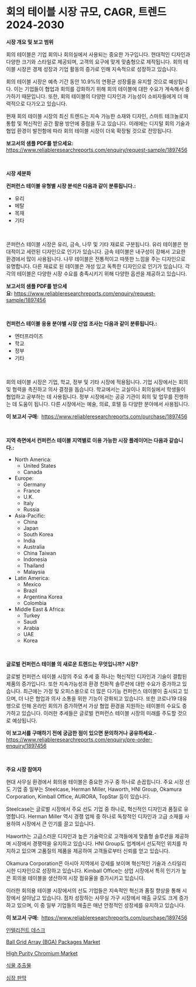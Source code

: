 <p><h1>회의 테이블 시장 규모, CAGR, 트렌드 2024-2030</h1></p><p><strong>시장 개요 및 보고 범위</strong></p>
<p><p>회의 테이블은 기업 회의나 회의실에서 사용되는 중요한 가구입니다. 현대적인 디자인과 다양한 크기와 스타일로 제공되며, 고객의 요구에 맞게 맞춤형으로 제작됩니다. 회의 테이블 시장은 경제 성장과 기업 활동의 증가로 인해 지속적으로 성장하고 있습니다.</p><p>회의 테이블 시장은 예측 기간 동안 10.9%의 연평균 성장률을 유지할 것으로 예상됩니다. 이는 기업들이 협업과 회의를 강화하기 위해 회의 테이블에 대한 수요가 계속해서 증가하기 때문입니다. 또한, 회의 테이블의 다양한 디자인과 기능성이 소비자들에게 더 매력적으로 다가오고 있습니다.</p><p>현재 회의 테이블 시장의 최신 트렌드는 지속 가능한 소재와 디자인, 스마트 테크놀로지 통합 및 혁신적인 공간 활용 방안에 중점을 두고 있습니다. 미래에는 디지털 회의 기술과 협업 환경이 발전함에 따라 회의 테이블 시장이 더욱 확장될 것으로 전망됩니다.</p></p>
<p><strong>보고서의 샘플 PDF를 받으세요:</strong> <a href="https://www.reliableresearchreports.com/enquiry/request-sample/1897456">https://www.reliableresearchreports.com/enquiry/request-sample/1897456</a></p>
<p>&nbsp;</p>
<p><strong>시장 세분화</strong></p>
<p><strong>컨퍼런스 테이블 유형별 시장 분석은 다음과 같이 분류됩니다.:</strong></p>
<p><ul><li>유리</li><li>메탈</li><li>목재</li><li>기타</li></ul></p>
<p>&nbsp;</p>
<p><p>콘퍼런스 테이블 시장은 유리, 금속, 나무 및 기타 재료로 구분됩니다. 유리 테이블은 현대적이고 세련된 디자인으로 인기가 있습니다. 금속 테이블은 내구성이 강해서 고요한 환경에서 많이 사용됩니다. 나무 테이블은 전통적이고 따뜻한 느낌을 주는 디자인으로 유명합니다. 다른 재료로 된 테이블은 개성 있고 독특한 디자인으로 인기가 있습니다. 각각의 테이블은 다양한 시장 수요를 충족시키기 위해 다양한 옵션을 제공하고 있습니다.</p></p>
<p><strong>보고서의 샘플 PDF를 받으세요:</strong>&nbsp;<a href="https://www.reliableresearchreports.com/enquiry/request-sample/1897456">https://www.reliableresearchreports.com/enquiry/request-sample/1897456</a></p>
<p>&nbsp;</p>
<p><strong> 컨퍼런스 테이블 응용 분야별 시장 산업 조사는 다음과 같이 분류됩니다.:</strong></p>
<p><ul><li>엔터프라이즈</li><li>학교</li><li>정부</li><li>기타</li></ul></p>
<p>&nbsp;</p>
<p><p>회의 테이블 시장은 기업, 학교, 정부 및 기타 시장에 적용됩니다. 기업 시장에서는 회의 및 협력을 촉진하고 의사 결정을 돕습니다. 학교에서는 교실이나 회의실에서 학생들이 협업하고 공부하는 데 사용됩니다. 정부 시장에서는 공공 기관이 회의 및 업무를 진행하는 데 도움이 됩니다. 다른 시장에서는 예술, 의료, 호텔 등 다양한 분야에서 사용됩니다.</p></p>
<p><strong>이 보고서 구매:</strong>&nbsp; <a href="https://www.reliableresearchreports.com/purchase/1897456">https://www.reliableresearchreports.com/purchase/1897456</a></p>
<p>&nbsp;</p>
<p><strong>지역 측면에서 컨퍼런스 테이블 지역별로 이용 가능한 시장 플레이어는 다음과 같습니다.:</strong></p>
<p><ul>
    <li>
        North America:
        <ul>
            <li>United States</li>
            <li>Canada</li>
        </ul>
    </li>
    <li>
        Europe:
        <ul>
            <li>Germany</li>
            <li>France</li>
            <li>U.K.</li>
            <li>Italy</li>
            <li>Russia</li>
        </ul>
    </li>
    <li>
        Asia-Pacific:
        <ul>
            <li>China</li>
            <li>Japan</li>
            <li>South Korea</li>
            <li>India</li>
            <li>Australia</li>
            <li>China Taiwan</li>
            <li>Indonesia</li>
            <li>Thailand</li>
            <li>Malaysia</li>
        </ul>
    </li>
    <li>
        Latin America:
        <ul>
            <li>Mexico</li>
            <li>Brazil</li>
            <li>Argentina Korea</li>
            <li>Colombia</li>
        </ul>
    </li>
    <li>
        Middle East & Africa:
        <ul>
            <li>Turkey</li>
            <li>Saudi</li>
            <li>Arabia</li>
            <li>UAE</li>
            <li>Korea</li>
        </ul>
    </li>
    </ul></p>
<p>&nbsp;</p>
<p><strong>글로벌 컨퍼런스 테이블 의 새로운 트렌드는 무엇입니까? 시장?</strong></p>
<p><p>글로벌 컨퍼런스 테이블 시장의 주요 추세 중 하나는 혁신적인 디자인과 기술이 결합된 제품의 증가입니다. 또한 지속가능성과 환경 친화적 솔루션에 대한 수요가 증가하고 있습니다. 최근에는 가정 및 오피스용으로 더 많은 다기능 컨퍼런스 테이블이 출시되고 있으며, 더 나은 협업과 의사 소통을 위한 기능이 강화되고 있습니다. 또한 코로나19 대유행으로 인해 온라인 회의가 증가하면서 가상 협업 환경을 지원하는 테이블의 수요도 증가하고 있습니다. 이러한 추세들은 글로벌 컨퍼런스 테이블 시장의 미래를 주도할 것으로 예상됩니다.</p></p>
<p><strong>이 보고서를 구매하기 전에 궁금한 점이 있으면 문의하거나 공유하세요.</strong>- <a href="https://www.reliableresearchreports.com/enquiry/pre-order-enquiry/1897456">https://www.reliableresearchreports.com/enquiry/pre-order-enquiry/1897456</a></p>
<p>&nbsp;</p>
<p><strong>주요 시장 참여자</strong></p>
<p><p>현대 사무실 환경에서 회의용 테이블은 중요한 가구 중 하나로 손꼽힙니다. 주요 시장 선도 기업 중 일부는 Steelcase, Herman Miller, Haworth, HNI Group, Okamura Corporation, Kimball Office, AURORA, TopStar 등이 있습니다. </p><p>Steelcase는 글로벌 시장에서 주요 선도 기업 중 하나로, 혁신적인 디자인과 품질로 유명합니다. Herman Miller 역시 경쟁 업체 중 하나로 독창적인 디자인과 고급 소재를 사용하여 시장에서 큰 인기를 끌고 있습니다. </p><p>Haworth는 고급스러운 디자인과 높은 기술력으로 고객들에게 맞춤형 솔루션을 제공하며 시장에서 경쟁력을 유지하고 있습니다. HNI Group도 업계에서 선도적인 위치를 차지하고 있으며 고품질의 제품을 제공하여 고객들로부터 신뢰를 얻고 있습니다. </p><p>Okamura Corporation은 아시아 지역에서 강세를 보이며 혁신적인 기술과 스타일리시한 디자인으로 성장하고 있습니다. Kimball Office는 상업 시장에서 특히 인기가 높은 회의용 테이블을 생산하여 시장 점유율을 증가시키고 있습니다. </p><p>이러한 회의용 테이블 시장에서의 선도 기업들은 지속적인 혁신과 품질 향상을 통해 시장에서 살아남고 있습니다. 점차 성장하는 사무실 가구 시장에서 매출 규모도 크게 증가하고 있으며, 이 중 일부 기업들의 매출은 매년 안정적인 성장세를 유지하고 있습니다.</p></p>
<p><strong>이 보고서 구매:</strong>&nbsp;&nbsp;<a href="https://www.reliableresearchreports.com/purchase/1897456">https://www.reliableresearchreports.com/purchase/1897456</a></p>
<p><p><a href="https://medium.com/@moulafa/2024%EB%85%84%EB%B6%80%ED%84%B0-2031%EB%85%84%EA%B9%8C%EC%A7%80%EC%9D%98-%EC%A7%80%EB%8A%A5%ED%98%95-%EC%B1%85%EC%83%81-%EC%8B%9C%EC%9E%A5-%EB%8F%99%ED%96%A5%EA%B3%BC-%EC%8B%9C%EC%9E%A5-%EB%B6%84%EC%84%9D%EC%9D%84-%EC%98%88%EC%B8%A1%ED%95%A9%EB%8B%88%EB%8B%A4-8c25b85457a9">인텔리전트 데스크</a></p><p><a href="https://issuu.com/reportprime-2/docs/ball-grid-array-bga-packages-market-size-2030.pptx">Ball Grid Array (BGA) Packages Market</a></p><p><a href="https://ivy-potential-64b.notion.site/High-Purity-Chromium-Market-Research-Report-Reveals-The-Latest-Trends-And-Opportunities-of-this-Mark-f6b2200e2a3a47f8afa03f6fe78e9f9f">High Purity Chromium Market</a></p><p><a href="https://github.com/plelbej847484502/Market-Research-Report-List-1/blob/main/6777101193190.md">식물 추출물</a></p><p><a href="https://github.com/vseigx30c9a1j/Market-Research-Report-List-1/blob/main/8743070193191.md">심장 판막</a></p></p>
